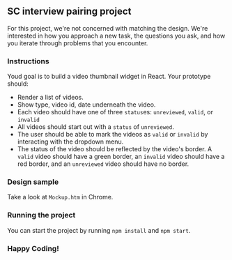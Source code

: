 ## SC interview pairing project
For this project, we're not concerned with matching the design. We're interested in how you approach a new task, the questions you ask, and how you iterate through problems that you encounter.

### Instructions 
Youd goal is to build a video thumbnail widget in React. Your prototype should:

- Render a list of videos.
- Show type, video id, date underneath the video.
- Each video should have one of three `status`es: `unreviewed`, `valid`, or `invalid` 
- All videos should start out with a `status` of `unreviewed`.
- The user should be able to mark the videos as `valid` or `invalid` by interacting with the dropdown menu.
- The status of the video should be reflected by the video's border. A `valid` video should have a green border, an `invalid` video should have a red border, and an `unreviewed` video should have no border. 

### Design sample
Take a look at `Mockup.htm` in Chrome. 

### Running the project
You can start the project by running `npm install` and `npm start`. 

### Happy Coding! 
